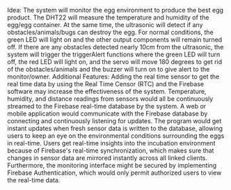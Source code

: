 Idea: The system will monitor the egg environment to produce the best egg product. The DHT22 will measure the temperature and humidity of the egg/egg container. At the same time, the ultrasonic will detect if any obstacles/animals/bugs can destroy the egg. For normal conditions, the green LED will light on and the other output components will remain turned off. If there are any obstacles detected nearly 10cm from the ultrasonic, the system will trigger the triggerAlert functions where the green LED will turn off, the red LED will light on, and the servo will move 180 degrees to get rid of the obstacles/animals and the buzzer will turn on to give alert to the monitor/owner.
Additional Features: Adding the real time sensor to get the real time data by using the Real Time Censor (RTC) and the Firebase software may increase the effectiveness of the system. Temperature, humidity, and distance readings from sensors would all be continuously streamed to the Firebase real-time database by the system. A web or mobile application would communicate with the Firebase database by connecting and continuously listening for updates. The program would get instant updates when fresh sensor data is written to the database, allowing users to keep an eye on the environmental conditions surrounding the eggs in real-time. Users get real-time insights into the incubation environment because of Firebase's real-time synchronization, which makes sure that changes in sensor data are mirrored instantly across all linked clients. Furthermore, the monitoring interface might be secured by implementing Firebase Authentication, which would only permit authorized users to view the real-time data. 
